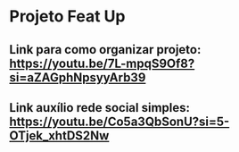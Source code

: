 # Projeto Feat Up

## Link para como organizar projeto: https://youtu.be/7L-mpqS9Of8?si=aZAGphNpsyyArb39

## Link auxílio rede social simples: https://youtu.be/Co5a3QbSonU?si=5-OTjek_xhtDS2Nw